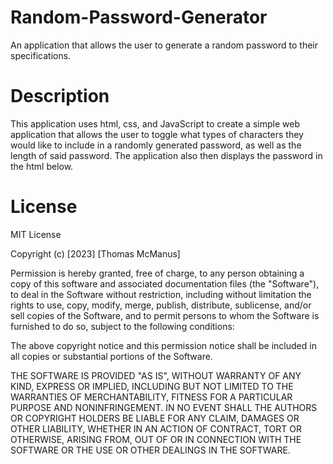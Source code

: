 # Random-Password-Generator

An application that allows the user to generate a random password to their specifications.

# Description

This application uses html, css, and JavaScript to create a simple web application that allows the user to toggle what types of characters they would like to include in a randomly generated password, as well as the length of said password. The application also then displays the password in the html below.

# License

MIT License

Copyright (c) [2023] [Thomas McManus]

Permission is hereby granted, free of charge, to any person obtaining a copy
of this software and associated documentation files (the "Software"), to deal
in the Software without restriction, including without limitation the rights
to use, copy, modify, merge, publish, distribute, sublicense, and/or sell
copies of the Software, and to permit persons to whom the Software is
furnished to do so, subject to the following conditions:

The above copyright notice and this permission notice shall be included in all
copies or substantial portions of the Software.

THE SOFTWARE IS PROVIDED "AS IS", WITHOUT WARRANTY OF ANY KIND, EXPRESS OR
IMPLIED, INCLUDING BUT NOT LIMITED TO THE WARRANTIES OF MERCHANTABILITY,
FITNESS FOR A PARTICULAR PURPOSE AND NONINFRINGEMENT. IN NO EVENT SHALL THE
AUTHORS OR COPYRIGHT HOLDERS BE LIABLE FOR ANY CLAIM, DAMAGES OR OTHER
LIABILITY, WHETHER IN AN ACTION OF CONTRACT, TORT OR OTHERWISE, ARISING FROM,
OUT OF OR IN CONNECTION WITH THE SOFTWARE OR THE USE OR OTHER DEALINGS IN THE
SOFTWARE.

